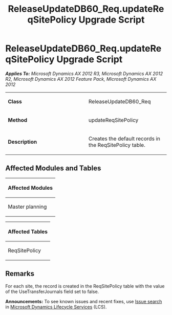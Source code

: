﻿---
title: ReleaseUpdateDB60_Req.updateReqSitePolicy Upgrade Script
TOCTitle: ReleaseUpdateDB60_Req.updateReqSitePolicy Upgrade Script
ms:assetid: aa69d8a0-8318-0f1d-bcd0-016f85e84177
ms:mtpsurl: https://msdn.microsoft.com/en-us/library/JJ686440(v=AX.60)
ms:contentKeyID: 49710396
ms.date: 05/18/2015
mtps_version: v=AX.60
---

# ReleaseUpdateDB60\_Req.updateReqSitePolicy Upgrade Script 


_**Applies To:** Microsoft Dynamics AX 2012 R3, Microsoft Dynamics AX 2012 R2, Microsoft Dynamics AX 2012 Feature Pack, Microsoft Dynamics AX 2012_

<table>
<colgroup>
<col style="width: 50%" />
<col style="width: 50%" />
</colgroup>
<tbody>
<tr class="odd">
<td><p><strong>Class</strong></p></td>
<td><p>ReleaseUpdateDB60_Req</p></td>
</tr>
<tr class="even">
<td><p><strong>Method</strong></p></td>
<td><p>updateReqSitePolicy</p></td>
</tr>
<tr class="odd">
<td><p><strong>Description</strong></p></td>
<td><p>Creates the default records in the ReqSitePolicy table.</p></td>
</tr>
</tbody>
</table>


## Affected Modules and Tables

<table>
<colgroup>
<col style="width: 100%" />
</colgroup>
<thead>
<tr class="header">
<th><p>Affected Modules</p></th>
</tr>
</thead>
<tbody>
<tr class="odd">
<td><p>Master planning</p></td>
</tr>
</tbody>
</table>


<table>
<colgroup>
<col style="width: 100%" />
</colgroup>
<thead>
<tr class="header">
<th><p>Affected Tables</p></th>
</tr>
</thead>
<tbody>
<tr class="odd">
<td><p>ReqSitePolicy</p></td>
</tr>
</tbody>
</table>


## Remarks

For each site, the record is created in the ReqSitePolicy table with the value of the UseTransferJournals field set to false.

  
**Announcements:** To see known issues and recent fixes, use [Issue search](http://go.microsoft.com/fwlink/?linkid=389258) in [Microsoft Dynamics Lifecycle Services](http://go.microsoft.com/fwlink/?linkid=306505) (LCS).

